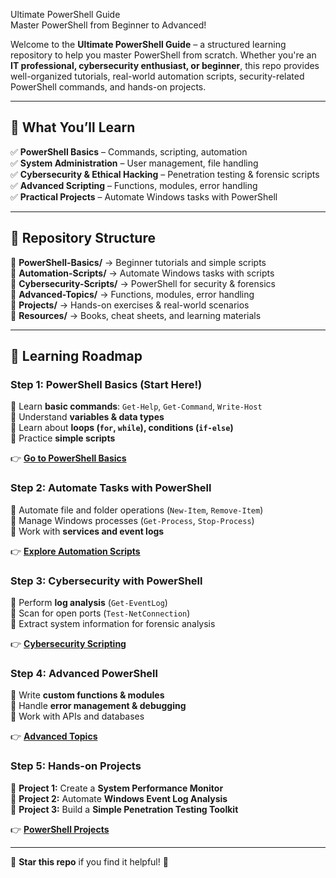 Ultimate PowerShell Guide  
 Master PowerShell from Beginner to Advanced!  

Welcome to the **Ultimate PowerShell Guide** – a structured learning repository to help you master PowerShell from scratch. Whether you're an **IT professional, cybersecurity enthusiast, or beginner**, this repo provides well-organized tutorials, real-world automation scripts, security-related PowerShell commands, and hands-on projects.  

---

## 📖 What You’ll Learn  
✅ **PowerShell Basics** – Commands, scripting, automation  
✅ **System Administration** – User management, file handling  
✅ **Cybersecurity & Ethical Hacking** – Penetration testing & forensic scripts  
✅ **Advanced Scripting** – Functions, modules, error handling  
✅ **Practical Projects** – Automate Windows tasks with PowerShell  

---

## 📂 Repository Structure  
📂 **PowerShell-Basics/** → Beginner tutorials and simple scripts  
📂 **Automation-Scripts/** → Automate Windows tasks with scripts  
📂 **Cybersecurity-Scripts/** → PowerShell for security & forensics  
📂 **Advanced-Topics/** → Functions, modules, error handling  
📂 **Projects/** → Hands-on exercises & real-world scenarios  
📂 **Resources/** → Books, cheat sheets, and learning materials  

---

## 🚀 Learning Roadmap  
### **Step 1: PowerShell Basics** (Start Here!)  
🔹 Learn **basic commands**: `Get-Help`, `Get-Command`, `Write-Host`  
🔹 Understand **variables & data types**  
🔹 Learn about **loops (`for`, `while`), conditions (`if-else`)**  
🔹 Practice **simple scripts**  

👉 **[Go to PowerShell Basics](./PowerShell-Basics/)**  

### **Step 2: Automate Tasks with PowerShell**  
🔹 Automate file and folder operations (`New-Item`, `Remove-Item`)  
🔹 Manage Windows processes (`Get-Process`, `Stop-Process`)  
🔹 Work with **services and event logs**  

👉 **[Explore Automation Scripts](./Automation-Scripts/)**  

### **Step 3: Cybersecurity with PowerShell**  
🔹 Perform **log analysis** (`Get-EventLog`)  
🔹 Scan for open ports (`Test-NetConnection`)  
🔹 Extract system information for forensic analysis  

👉 **[Cybersecurity Scripting](./Cybersecurity-Scripts/)**  

### **Step 4: Advanced PowerShell**  
🔹 Write **custom functions & modules**  
🔹 Handle **error management & debugging**  
🔹 Work with APIs and databases  

👉 **[Advanced Topics](./Advanced-Topics/)**  

### **Step 5: Hands-on Projects**  
🔹 **Project 1:** Create a **System Performance Monitor**  
🔹 **Project 2:** Automate **Windows Event Log Analysis**  
🔹 **Project 3:** Build a **Simple Penetration Testing Toolkit**  

👉 **[PowerShell Projects](./Projects/)**  

---

🌟 **Star this repo** if you find it helpful! 🚀  

